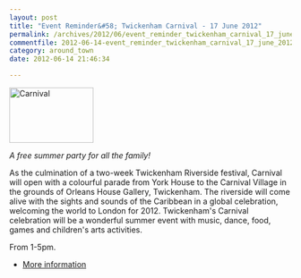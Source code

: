 ```yaml
---
layout: post
title: "Event Reminder&#58; Twickenham Carnival - 17 June 2012"
permalink: /archives/2012/06/event_reminder_twickenham_carnival_17_june_2012.html
commentfile: 2012-06-14-event_reminder_twickenham_carnival_17_june_2012
category: around_town
date: 2012-06-14 21:46:34

---
```


<a href="/assets/images/2012/Carnival1.jpg" title="See larger version of - Carnival"><img src="/assets/images/2012/Carnival1_thumb.jpg" width="150" height="99" alt="Carnival" class="photo right" /></a>

*A free summer party for all the family!*

As the culmination of a two-week Twickenham Riverside festival, Carnival will open with a colourful parade from York House to the Carnival Village in the grounds of Orleans House Gallery, Twickenham. The riverside will come alive with the sights and sounds of the Caribbean in a global celebration, welcoming the world to London for 2012. Twickenham's Carnival celebration will be a wonderful summer event with music, dance, food, games and children's arts activities.

From 1-5pm.

-   [More information](https://stmargarets.london/event/fair/200705143403)
